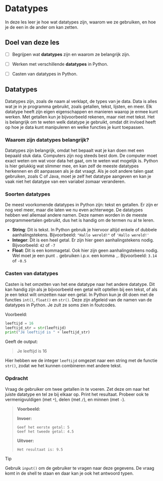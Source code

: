 # Datatypes

In deze les leer je hoe wat datatypes zijn, waarom we ze gebruiken, en hoe je de een in de ander om kan zetten.

## Doel van deze les
- [ ] Begrijpen wat **datatypes** zijn en waarom ze belangrijk zijn.
- [ ] Werken met verschillende **datatypes** in Python.
- [ ] Casten van datatypes in Python.


## Datatypes

Datatypes zijn, zoals de naam al verklapt, de types van je data. Data is alles wat je in je programma gebruikt, 
zoals getallen, tekst, lijsten, en meer. Elk datatype heeft zijn eigen eigenschappen en 
manieren waarop je ermee kunt werken. Met getallen kun je bijvoorbeeld rekenen, maar niet met tekst.
Het is belangrijk om te weten welk datatype je gebruikt, 
omdat dit invloed heeft op hoe je data kunt manipuleren en welke functies je kunt toepassen.

### Waarom zijn datatypes belangrijk?
Datatypes zijn belangrijk, omdat het bepaalt wat je kan doen met een bepaald stuk data.
Computers zijn nog steeds best dom. De computer moet exact weten om wat voor data het gaat, om te weten wat mogelijk is.
Python is hier gelukkig wat slimmer mee, en kan zelf de meeste datatypes herkennen en dit aanpassen als je dat vraagt.
Als je ooit andere talen gaat gebruiken, zoals C of Java, moet je zelf het datatype aangeven en kan je vaak niet het datatype van een variabel zomaar veranderen.

### Soorten datatypes
De meest voorkomende datatypes in Python zijn: tekst en getallen. Er zijn er nog veel meer, maar die laten we nu even achterwege.
De datatypes hebben wel allemaal andere namen. Deze namen worden in de meeste programmeertalen gebruikt, dus het is handig om de termen nu al te leren.
- **String**: Dit is tekst. In Python gebruik je hiervoor altijd enkele of dubbele aanhalingstekens. Bijvoorbeeld: `"Hallo wereld!"` of `'Hallo wereld!'`
- **Integer**: Dit is een heel getal. Er zijn hier geen aanhalingstekens nodig. Bijvoorbeeld: `42` of `-7`
- **Float**: Dit is een kommagetal. Ook hier zijn geen aanhalingstekens nodig. Wel moet je een punt `.` gebruiken i.p.v. een komma `,`.  Bijvoorbeeld: `3.14` of `-0.5`

### Casten van datatypes

Casten is het omzetten van het ene datatype naar het andere datatype. Dit kan handig zijn als je bijvoorbeeld een getal wilt optellen bij een tekst, of als je een tekst wilt omzetten naar een getal.
In Python kun je dit doen met de functies `int()`, `float()` en `str()`. Deze zijn afgeleid van de namen van de datatypes in Python. Je zult ze soms zien in foutcodes.

Voorbeeld:
```python
leeftijd = 16
leeftijd_str = str(leeftijd)
print("Je leeftijd is " + leeftijd_str)
```
Geeft de output:
> Je leeftijd is 16

Hier hebben we de integer `leeftijd` omgezet naar een string met de functie `str()`, zodat we het kunnen combineren met andere tekst.

### Opdracht
Vraag de gebruiker om twee getallen in te voeren. Zet deze om naar het juiste datatype en tel ze bij elkaar op. Print het resultaat.
Probeer ook te vermenigvuldigen (met `*`), delen (met `/`), en minnen (met `-`).

> **Voorbeeld:**
>
> **Invoer:**
> ```
> Geef het eerste getal: 5
> Geef het tweede getal: 4.5
> ```  
>
> **Uitvoer:**
> ```
> Het resultaat is: 9.5
> ```

> [!TIP]
> Gebruik `input()` om de gebruiker te vragen naar deze gegevens. De vraag komt
> in de shell te staan en daar kan je ook het antwoord typen.